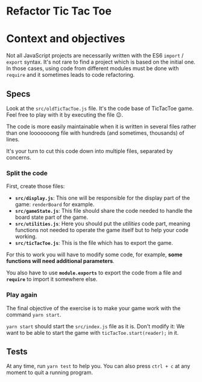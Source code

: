 # Refactor Tic Tac Toe

# Context and objectives

Not all JavaScript projects are necessarily written with the ES6 `import` / `export` syntax. It's not rare to find a project which is based on the initial one. In those cases, using code from different modules must be done with `require` and it sometimes leads to code refactoring.

## Specs

Look at the `src/oldTicTacToe.js` file. It's the code base of TicTacToe game.
Feel free to play with it by executing the file 😉.

The code is more easily maintainable when it is written in several files rather than one looooooong file with hundreds (and sometimes, thousands) of lines.

It's your turn to cut this code down into multiple files, separated by concerns.

### Split the code

First, create those files:

- **`src/display.js`**: This one will be responsible for the display part of the game: `renderBoard` for example.
- **`src/gameState.js`**: This file should share the code needed to handle the board state part of the game.
- **`src/utilities.js`**: Here you should put the _utilities_ code part, meaning functions not needed to operate the game itself but to help your code working.
- **`src/ticTacToe.js`**: This is the file which has to export the game.

For this to work you will have to modify some code, for example, **some functions will need additional parameters**.

You also have to use **`module.exports`** to export the code from a file and **`require`** to import it somewhere else.

### Play again

The final objective of the exercise is to make your game work with the command `yarn start`.

`yarn start` should start the `src/index.js` file as it is. Don't modify it: We want to be able to start the game with `ticTacToe.start(reader);` in it.

## Tests

At any time, run `yarn test` to help you.
You can also press `ctrl + c` at any moment to quit a running program.
